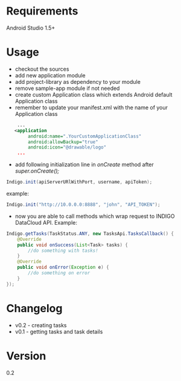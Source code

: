 # Requirements

Android Studio 1.5+

# Usage

- checkout the sources
- add new application module
- add project-library as dependency to your module
- remove sample-app module if not needed
- create custom Application class which extends Android default Application class 
- remember to update your manifest.xml with the name of your Application class
```xml
    ...
   <application
        android:name=".YourCustomApplicationClass"
        android:allowBackup="true"
        android:icon="@drawable/logo"
    ...
```
- add following initialization line in *onCreate* method after *super.onCreate();*
```java
Indigo.init(apiServerURlWithPort, username, apiToken);
```
example:
```java
Indigo.init("http://10.0.0.0:8888", "john", "API_TOKEN");
```
- now you are able to call methods which wrap request to INDIGO DataCloud API. Example:
```java
Indigo.getTasks(TaskStatus.ANY, new TasksApi.TasksCallback() {
    @Override
    public void onSuccess(List<Task> tasks) {
        //do something with tasks!
    }
    @Override
    public void onError(Exception e) {
        //do something on error
    }
});
```
# Changelog

- v0.2 - creating tasks
- v0.1 - getting tasks and task details

# Version

0.2
